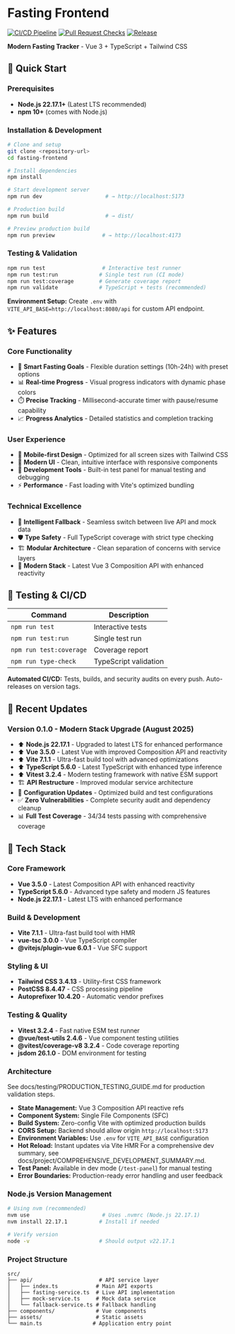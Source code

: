 # Fasting Frontend

[![CI/CD Pipeline](https://github.com/larson-frontend/fasting-frontend/actions/workflows/ci.yml/badge.svg)](https://github.com/larson-frontend/fasting-frontend/actions/workflows/ci.yml)
[![Pull Request Checks](https://github.com/larson-frontend/fasting-frontend/actions/workflows/pr-checks.yml/badge.svg)](https://github.com/larson-frontend/fasting-frontend/actions/workflows/pr-checks.yml)
[![Release](https://github.com/larson-frontend/fasting-frontend/actions/workflows/release.yml/badge.svg)](https://github.com/larson-frontend/fasting-frontend/actions/workflows/release.yml)

**Modern Fasting Tracker** - Vue 3 + TypeScript + Tailwind CSS

## 🚀 Quick Start

### Prerequisites
- **Node.js 22.17.1+** (Latest LTS recommended)
- **npm 10+** (comes with Node.js)

### Installation & Development
```bash
# Clone and setup
git clone <repository-url>
cd fasting-frontend

# Install dependencies
npm install

# Start development server
npm run dev                    # → http://localhost:5173

# Production build
npm run build                  # → dist/

# Preview production build
npm run preview               # → http://localhost:4173
```

### Testing & Validation
```bash
npm run test                  # Interactive test runner
npm run test:run             # Single test run (CI mode)
npm run test:coverage        # Generate coverage report
npm run validate             # TypeScript + tests (recommended)
```

**Environment Setup:** Create `.env` with `VITE_API_BASE=http://localhost:8080/api` for custom API endpoint.

## ✨ Features

### Core Functionality
- 🎯 **Smart Fasting Goals** - Flexible duration settings (10h-24h) with preset options
- 📊 **Real-time Progress** - Visual progress indicators with dynamic phase colors
- ⏱️ **Precise Tracking** - Millisecond-accurate timer with pause/resume capability
- 📈 **Progress Analytics** - Detailed statistics and completion tracking

### User Experience
- 📱 **Mobile-first Design** - Optimized for all screen sizes with Tailwind CSS
- 🎨 **Modern UI** - Clean, intuitive interface with responsive components
- 🔧 **Development Tools** - Built-in test panel for manual testing and debugging
- ⚡ **Performance** - Fast loading with Vite's optimized bundling

### Technical Excellence
- 🧪 **Intelligent Fallback** - Seamless switch between live API and mock data
- 🛡️ **Type Safety** - Full TypeScript coverage with strict type checking
- 🏗️ **Modular Architecture** - Clean separation of concerns with service layers
- 🚀 **Modern Stack** - Latest Vue 3 Composition API with enhanced reactivity

## 🧪 Testing & CI/CD

| Command | Description |
|---------|-------------|
| `npm run test` | Interactive tests |
| `npm run test:run` | Single test run |
| `npm run test:coverage` | Coverage report |
| `npm run type-check` | TypeScript validation |

**Automated CI/CD:** Tests, builds, and security audits on every push. Auto-releases on version tags.

## 🔄 Recent Updates

### Version 0.1.0 - Modern Stack Upgrade (August 2025)
- ⬆️ **Node.js 22.17.1** - Upgraded to latest LTS for enhanced performance
- ⬆️ **Vue 3.5.0** - Latest Vue with improved Composition API and reactivity
- ⬆️ **Vite 7.1.1** - Ultra-fast build tool with advanced optimizations
- ⬆️ **TypeScript 5.6.0** - Latest TypeScript with enhanced type inference
- ⬆️ **Vitest 3.2.4** - Modern testing framework with native ESM support
- 🏗️ **API Restructure** - Improved modular service architecture
- 🔧 **Configuration Updates** - Optimized build and test configurations
- ✅ **Zero Vulnerabilities** - Complete security audit and dependency cleanup
- 📊 **Full Test Coverage** - 34/34 tests passing with comprehensive coverage

## 🔧 Tech Stack

### Core Framework
- **Vue 3.5.0** - Latest Composition API with enhanced reactivity
- **TypeScript 5.6.0** - Advanced type safety and modern JS features
- **Node.js 22.17.1** - Latest LTS with enhanced performance

### Build & Development
- **Vite 7.1.1** - Ultra-fast build tool with HMR
- **vue-tsc 3.0.0** - Vue TypeScript compiler
- **@vitejs/plugin-vue 6.0.1** - Vue SFC support

### Styling & UI
- **Tailwind CSS 3.4.13** - Utility-first CSS framework
- **PostCSS 8.4.47** - CSS processing pipeline
- **Autoprefixer 10.4.20** - Automatic vendor prefixes

### Testing & Quality
- **Vitest 3.2.4** - Fast native ESM test runner
- **@vue/test-utils 2.4.6** - Vue component testing utilities
- **@vitest/coverage-v8 3.2.4** - Code coverage reporting
- **jsdom 26.1.0** - DOM environment for testing

### Architecture
See docs/testing/PRODUCTION_TESTING_GUIDE.md for production validation steps.
- **State Management:** Vue 3 Composition API reactive refs
- **Component System:** Single File Components (SFC)
- **Build System:** Zero-config Vite with optimized production builds
- **CORS Setup:** Backend should allow origin `http://localhost:5173`
- **Environment Variables:** Use `.env` for `VITE_API_BASE` configuration
- **Hot Reload:** Instant updates via Vite HMR
For a comprehensive dev summary, see docs/project/COMPREHENSIVE_DEVELOPMENT_SUMMARY.md.
- **Test Panel:** Available in dev mode (`/test-panel`) for manual testing
- **Error Boundaries:** Production-ready error handling and user feedback

### Node.js Version Management
```bash
# Using nvm (recommended)
nvm use                       # Uses .nvmrc (Node.js 22.17.1)
nvm install 22.17.1          # Install if needed

# Verify version
node -v                      # Should output v22.17.1
```

### Project Structure
```
src/
├── api/                     # API service layer
│   ├── index.ts            # Main API exports
│   ├── fasting-service.ts  # Live API implementation
│   ├── mock-service.ts     # Mock data service
│   └── fallback-service.ts # Fallback handling
├── components/             # Vue components
├── assets/                 # Static assets
└── main.ts                # Application entry point
```
